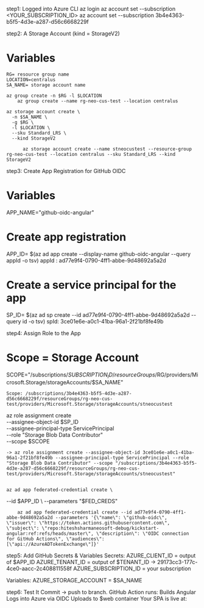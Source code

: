step1: Logged into Azure CLI
  az login
  az account set --subscription <YOUR_SUBSCRIPTION_ID>
      az account set --subscription 3b4e4363-b5f5-4d3e-a287-d56c6668229f

step2: A Storage Account (kind = StorageV2)
  # Variables
    RG= resource group name 
    LOCATION=centralus
    SA_NAME= storage account name

    az group create -n $RG -l $LOCATION  
        az group create --name rg-neo-cus-test --location centralus

    az storage account create \
      -n $SA_NAME \
      -g $RG \
      -l $LOCATION \
      --sku Standard_LRS \
      --kind StorageV2   
      
          az storage account create --name stneocustest --resource-group rg-neo-cus-test --location centralus --sku Standard_LRS --kind StorageV2


step3: Create App Registration for GitHub OIDC
  # Variables
  APP_NAME="github-oidc-angular"

  # Create app registration
  APP_ID= $(az ad app create --display-name github-oidc-angular --query appId -o tsv)
     appId : ad77e9f4-0790-4ff1-abbe-9d48692a5a2d

  # Create a service principal for the app
  SP_ID= $(az ad sp create --id ad77e9f4-0790-4ff1-abbe-9d48692a5a2d --query id -o tsv)
      spId: 3ce01e6e-a0c1-41ba-96a1-2f21bf8fe49b


step4: Assign Role to the App
  # Scope = Storage Account
  SCOPE="/subscriptions/$SUBSCRIPTION_ID/resourceGroups/$RG/providers/Microsoft.Storage/storageAccounts/$SA_NAME"

    Scope: /subscriptions/3b4e4363-b5f5-4d3e-a287-d56c6668229f/resourceGroups/rg-neo-cus-test/providers/Microsoft.Storage/storageAccounts/stneocustest

  az role assignment create \
    --assignee-object-id $SP_ID \
    --assignee-principal-type ServicePrincipal \
    --role "Storage Blob Data Contributor" \
    --scope $SCOPE  
    
    -> az role assignment create --assignee-object-id 3ce01e6e-a0c1-41ba-96a1-2f21bf8fe49b --assignee-principal-type ServicePrincipal --role "Storage Blob Data Contributor" --scope "/subscriptions/3b4e4363-b5f5-4d3e-a287-d56c6668229f/resourceGroups/rg-neo-cus-test/providers/Microsoft.Storage/storageAccounts/stneocustest"


    az ad app federated-credential create \
  --id $APP_ID \
  --parameters "$FED_CREDS"


        az ad app federated-credential create --id ad77e9f4-0790-4ff1-abbe-9d48692a5a2d --parameters '{\"name\": \"github-oidc\", \"issuer\": \"https://token.actions.githubusercontent.com\", \"subject\": \"repo:hiteshsharmaneosoft-debug/kickstart-angular:ref:refs/heads/master\", \"description\": \"OIDC connection for GitHub Actions\", \"audiences\": [\"api://AzureADTokenExchange\"]}'


step5: Add GitHub Secrets & Variables
  Secrets:
    AZURE_CLIENT_ID = output of $APP_ID
    AZURE_TENANT_ID = output of $TENANT_ID -> 29173cc3-177c-4ce0-aacc-2c408811558f
    AZURE_SUBSCRIPTION_ID = your subscription

  Variables:
    AZURE_STORAGE_ACCOUNT = $SA_NAME

step6: Test It
  Commit → push to branch.
  GitHub Action runs:
    Builds Angular
    Logs into Azure via OIDC
    Uploads to $web container
  Your SPA is live at: